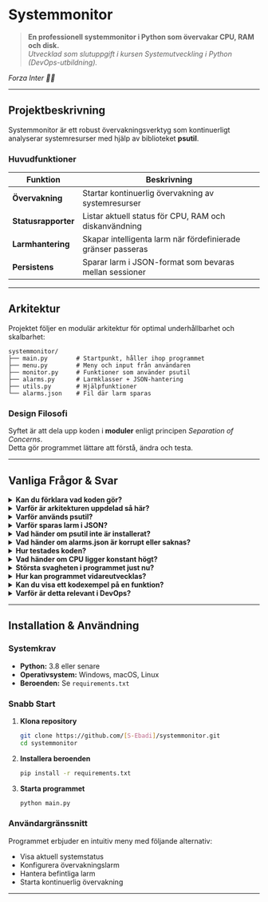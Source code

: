 
# Systemmonitor

> **En professionell systemmonitor i Python som övervakar CPU, RAM och disk.**  
> *Utvecklad som slutuppgift i kursen Systemutveckling i Python (DevOps-utbildning).*

*Forza Inter 🖤💙*

</div>

---

## Projektbeskrivning

Systemmonitor är ett robust övervakningsverktyg som kontinuerligt analyserar systemresurser med hjälp av biblioteket **psutil**.

### Huvudfunktioner

| Funktion | Beskrivning |
|----------|-------------|
| **Övervakning** | Startar kontinuerlig övervakning av systemresurser |
| **Statusrapporter** | Listar aktuell status för CPU, RAM och diskanvändning |
| **Larmhantering** | Skapar intelligenta larm när fördefinierade gränser passeras |
| **Persistens** | Sparar larm i JSON-format som bevaras mellan sessioner |

---

## Arkitektur

Projektet följer en modulär arkitektur för optimal underhållbarhet och skalbarhet:

```
systemmonitor/
├── main.py        # Startpunkt, håller ihop programmet
├── menu.py        # Meny och input från användaren  
├── monitor.py     # Funktioner som använder psutil
├── alarms.py      # Larmklasser + JSON-hantering
├── utils.py       # Hjälpfunktioner
└── alarms.json    # Fil där larm sparas
```

### Design Filosofi

Syftet är att dela upp koden i **moduler** enligt principen *Separation of Concerns*.  
Detta gör programmet lättare att förstå, ändra och testa.

---

## Vanliga Frågor & Svar

<details>
<summary><strong>Kan du förklara vad koden gör?</strong></summary>

Den övervakar systemresurser. Programmet mäter CPU, RAM och disk, visar status i konsolen och sparar larm i en JSON-fil när gränser passeras.

</details>

<details>
<summary><strong>Varför är arkitekturen uppdelad så här?</strong></summary>

För att separera ansvar. Meny för input, monitor för mätning, alarms för logik, utils för stöd.  
**Typiskt DevOps-tänk: Separation of concerns.**

</details>

<details>
<summary><strong>Varför används psutil?</strong></summary>

För att enkelt hämta systemdata i Python:

```python
import psutil
print(psutil.cpu_percent())
```

</details>

<details>
<summary><strong>Varför sparas larm i JSON?</strong></summary>

För att de ska finnas kvar mellan körningar. JSON är både lättläst för människor och enkelt att hantera i Python:

```python
import json
with open("alarms.json", "w") as f:
    json.dump({"cpu": "80%"}, f)
```

</details>
<details>
<summary><strong>Vad händer om psutil inte är installerat?</strong></summary>

Programmet kraschar vid import. **Lösning:** Definiera beroenden i `requirements.txt`.

</details>

<details>
<summary><strong>Vad händer om alarms.json är korrupt eller saknas?</strong></summary>

Då får man fel vid load. En lösning är att skapa en ny tom fil automatiskt.

</details>

<details>
<summary><strong>Hur testades koden?</strong></summary>

Genom systematiska manuella tester i terminalen:

- ✓ Startade övervakning
- ✓ Triggade larm  
- ✓ Kollade att JSON uppdaterades

</details>

<details>
<summary><strong>Vad händer om CPU ligger konstant högt?</strong></summary>

Då triggas flera larm. I en vidareutveckling kan man sätta rate limiting (t.ex. ett larm per minut).

</details>

<details>
<summary><strong>Största svagheten i programmet just nu?</strong></summary>

Att den inte loggar historisk data. Den visar bara nuvarande status.

</details>

<details>
<summary><strong>Hur kan programmet vidareutvecklas?</strong></summary>

### Framtida Utvecklingsmöjligheter

- 📊 **Historikloggning** - Lagra data i fil/databas
- 🌐 **Web Dashboard** - Bygga gränssnitt med Flask
- 📱 **Notifieringar** - Koppla larm till Slack/Teams  
- 🐳 **Containerisering** - Dockerisera och skicka metrik till Prometheus/Grafana

</details>

<details>
<summary><strong>Kan du visa ett kodexempel på en funktion?</strong></summary>

Ja, här är en funktion från `monitor.py`:

```python
import psutil

def read_memory():
    return psutil.virtual_memory()

print(read_memory())
```

</details>

<details>
<summary><strong>Varför är detta relevant i DevOps?</strong></summary>

För att **övervakning är en kärnuppgift i DevOps**.  
Den här uppgiften är en förenklad övning som tränar på just grunden: mäta resurser, hantera larm och strukturera kod modulärt.

</details>

---

## Installation & Användning

### Systemkrav
- **Python:** 3.8 eller senare
- **Operativsystem:** Windows, macOS, Linux
- **Beroenden:** Se `requirements.txt`

### Snabb Start

1. **Klona repository**
   ```bash
   git clone https://github.com/[S-Ebadi]/systemmonitor.git
   cd systemmonitor
   ```

2. **Installera beroenden**
   ```bash
   pip install -r requirements.txt
   ```

3. **Starta programmet**
   ```bash
   python main.py
   ```

### Användargränssnitt
Programmet erbjuder en intuitiv meny med följande alternativ:
- Visa aktuell systemstatus
- Konfigurera övervakningslarm  
- Hantera befintliga larm
- Starta kontinuerlig övervakning

---
